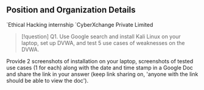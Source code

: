 
<h2>Position and Organization Details  </h2>
`Ethical Hacking internship
`CyberXchange Private Limited

>[!question] Q1. Use Google search and install Kali Linux on your laptop, set up DVWA, and test 5 use cases of weaknesses on the DVWA. 

Provide 2 screenshots of installation on your laptop, screenshots of tested use cases (1 for each) along with the date and time stamp in a Google Doc and share the link in your answer 
(keep link sharing on, 'anyone with the link should be able to view the doc').


